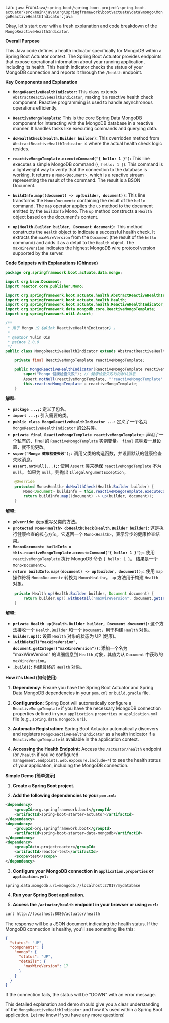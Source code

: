 Lan: `java` From`Java/spring-boot/spring-boot-project\spring-boot-actuator\src\main\java\org\springframework\boot\actuate\data\mongo\MongoReactiveHealthIndicator.java`

Okay, let's start over with a fresh explanation and code breakdown of the `MongoReactiveHealthIndicator`.

**Overall Purpose**

This Java code defines a health indicator specifically for MongoDB within a Spring Boot Actuator context.  The Spring Boot Actuator provides endpoints that expose operational information about your running application, including its health. This health indicator checks the status of your MongoDB connection and reports it through the `/health` endpoint.

**Key Components and Explanation**

*   **`MongoReactiveHealthIndicator`:** This class extends `AbstractReactiveHealthIndicator`, making it a reactive health check component. Reactive programming is used to handle asynchronous operations efficiently.

*   **`ReactiveMongoTemplate`:** This is the core Spring Data MongoDB component for interacting with the MongoDB database in a reactive manner.  It handles tasks like executing commands and querying data.

*   **`doHealthCheck(Health.Builder builder)`:** This overridden method from `AbstractReactiveHealthIndicator` is where the actual health check logic resides.

*   **`reactiveMongoTemplate.executeCommand("{ hello: 1 }")`:** This line executes a simple MongoDB command (`{ hello: 1 }`).  This command is a lightweight way to verify that the connection to the database is working.  It returns a `Mono<Document>`, which is a reactive stream representing the result of the command. The result is a BSON Document.

*   **`buildInfo.map((document) -> up(builder, document))`:** This line transforms the `Mono<Document>` containing the result of the `hello` command.  The `map` operator applies the `up` method to the document emitted by the `buildInfo` Mono.  The `up` method constructs a `Health` object based on the document's content.

*   **`up(Health.Builder builder, Document document)`:** This method constructs the `Health` object to indicate a successful health check.  It extracts the `maxWireVersion` from the `Document` (the result of the `hello` command) and adds it as a detail to the `Health` object. The `maxWireVersion` indicates the highest MongoDB wire protocol version supported by the server.

**Code Snippets with Explanations (Chinese)**

```java
package org.springframework.boot.actuate.data.mongo;

import org.bson.Document;
import reactor.core.publisher.Mono;

import org.springframework.boot.actuate.health.AbstractReactiveHealthIndicator;
import org.springframework.boot.actuate.health.Health;
import org.springframework.boot.actuate.health.ReactiveHealthIndicator;
import org.springframework.data.mongodb.core.ReactiveMongoTemplate;
import org.springframework.util.Assert;

/**
 * 用于 Mongo 的 {@link ReactiveHealthIndicator} 。
 *
 * @author Yulin Qin
 * @since 2.0.0
 */
public class MongoReactiveHealthIndicator extends AbstractReactiveHealthIndicator {

	private final ReactiveMongoTemplate reactiveMongoTemplate;

	public MongoReactiveHealthIndicator(ReactiveMongoTemplate reactiveMongoTemplate) {
		super("Mongo 健康检查失败"); // 健康检查失败时的默认消息
		Assert.notNull(reactiveMongoTemplate, "'reactiveMongoTemplate' 不能为 null"); // 确保 reactiveMongoTemplate 已注入
		this.reactiveMongoTemplate = reactiveMongoTemplate;
	}
```

**解释:**

*   **`package ...;`:** 定义了包名。
*   **`import ...;`:** 引入需要的类。
*   **`public class MongoReactiveHealthIndicator ...`:**  定义了一个名为 `MongoReactiveHealthIndicator` 的公共类。
*   **`private final ReactiveMongoTemplate reactiveMongoTemplate;`:** 声明了一个私有的、final 的 `ReactiveMongoTemplate` 实例变量。  `final` 意味着一旦设置，就不能更改。
*   **`super("Mongo 健康检查失败");`:** 调用父类的构造函数，并设置默认的健康检查失败消息。
*   **`Assert.notNull(...);`:**  使用 `Assert` 类来确保 `reactiveMongoTemplate` 不为 `null`。  如果为 `null`，则抛出 `IllegalArgumentException`。

```java
	@Override
	protected Mono<Health> doHealthCheck(Health.Builder builder) {
		Mono<Document> buildInfo = this.reactiveMongoTemplate.executeCommand("{ hello: 1 }");
		return buildInfo.map((document) -> up(builder, document));
	}
```

**解释:**

*   **`@Override`:**  表示重写父类的方法。
*   **`protected Mono<Health> doHealthCheck(Health.Builder builder)`:**  这是执行健康检查的核心方法。它返回一个 `Mono<Health>`，表示异步的健康检查结果。
*   **`Mono<Document> buildInfo = this.reactiveMongoTemplate.executeCommand("{ hello: 1 }");`:**  使用 `reactiveMongoTemplate` 执行 MongoDB 命令 `{ hello: 1 }`。  结果是一个 `Mono<Document>`。
*   **`return buildInfo.map((document) -> up(builder, document));`:**  使用 `map` 操作符将 `Mono<Document>` 转换为 `Mono<Health>`。  `up` 方法用于构建 `Health` 对象。

```java
	private Health up(Health.Builder builder, Document document) {
		return builder.up().withDetail("maxWireVersion", document.getInteger("maxWireVersion")).build();
	}
```

**解释:**

*   **`private Health up(Health.Builder builder, Document document)`:**  这个方法接收一个 `Health.Builder` 和一个 `Document`，用于构建 `Health` 对象。
*   **`builder.up()`:**  设置 `Health` 对象的状态为 UP (健康)。
*   **`.withDetail("maxWireVersion", document.getInteger("maxWireVersion"))`:**  添加一个名为 "maxWireVersion" 的详细信息到 `Health` 对象，其值为从 `Document` 中获取的 `maxWireVersion`。
*   **`.build()`:**  构建最终的 `Health` 对象。

**How it's Used (如何使用)**

1.  **Dependency:** Ensure you have the Spring Boot Actuator and Spring Data MongoDB dependencies in your `pom.xml` or `build.gradle` file.

2.  **Configuration:**  Spring Boot will automatically configure a `ReactiveMongoTemplate` if you have the necessary MongoDB connection properties defined in your `application.properties` or `application.yml` file (e.g., `spring.data.mongodb.uri`).

3.  **Automatic Registration:** Spring Boot Actuator automatically discovers and registers `MongoReactiveHealthIndicator` as a health indicator if a `ReactiveMongoTemplate` is available in the application context.

4.  **Accessing the Health Endpoint:**  Access the `/actuator/health` endpoint (or `/health` if you've configured `management.endpoints.web.exposure.include=*`) to see the health status of your application, including the MongoDB connection.

**Simple Demo (简单演示)**

1.  **Create a Spring Boot project.**

2.  **Add the following dependencies to your `pom.xml`:**

```xml
<dependency>
    <groupId>org.springframework.boot</groupId>
    <artifactId>spring-boot-starter-actuator</artifactId>
</dependency>
<dependency>
    <groupId>org.springframework.boot</groupId>
    <artifactId>spring-boot-starter-data-mongodb</artifactId>
</dependency>
<dependency>
    <groupId>io.projectreactor</groupId>
    <artifactId>reactor-test</artifactId>
    <scope>test</scope>
</dependency>
```

3.  **Configure your MongoDB connection in `application.properties` or `application.yml`:**

```properties
spring.data.mongodb.uri=mongodb://localhost:27017/mydatabase
```

4.  **Run your Spring Boot application.**

5.  **Access the `/actuator/health` endpoint in your browser or using `curl`:**

   ```bash
   curl http://localhost:8080/actuator/health
   ```

   The response will be a JSON document indicating the health status. If the MongoDB connection is healthy, you'll see something like this:

   ```json
   {
     "status": "UP",
     "components": {
       "mongo": {
         "status": "UP",
         "details": {
           "maxWireVersion": 17
         }
       }
     }
   }
   ```

If the connection fails, the status will be "DOWN" with an error message.

This detailed explanation and demo should give you a clear understanding of the `MongoReactiveHealthIndicator` and how it's used within a Spring Boot application.  Let me know if you have any more questions!
